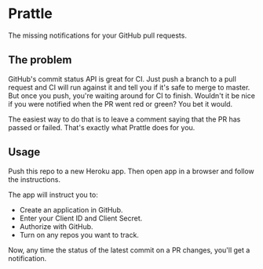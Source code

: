 # Prattle

The missing notifications for your GitHub pull requests.


## The problem

GitHub's commit status API is great for CI. Just push a branch to a pull
request and CI will run against it and tell you if it's safe to merge to
master. But once you push, you're waiting around for CI to finish. Wouldn't it
be nice if you were notified when the PR went red or green? You bet it would.

The easiest way to do that is to leave a comment saying that the PR has passed
or failed. That's exactly what Prattle does for you.


## Usage

Push this repo to a new Heroku app. Then open app in a browser and follow the
instructions.

The app will instruct you to:

- Create an application in GitHub.
- Enter your Client ID and Client Secret.
- Authorize with GitHub.
- Turn on any repos you want to track.

Now, any time the status of the latest commit on a PR changes, you'll get a
notification.
